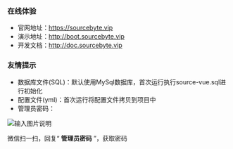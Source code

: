 ### 在线体验

* 官网地址：https://sourcebyte.vip
* 演示地址：http://boot.sourcebyte.vip
* 开发文档：http://doc.sourcebyte.vip

### 友情提示

* 数据库文件(SQL)：默认使用MySql数据库，首次运行执行source-vue.sql进行初始化
* 配置文件(yml)：首次运行将配置文件拷贝到项目中
* 管理员密码：

![输入图片说明](https://sourcebyte.vip/web-api/profile/upload/2022/10/18/bce03408-ee8e-4dd7-b54d-60a571d2bb2a.jpg)

微信扫一扫，回复“ **管理员密码** ”，获取密码


